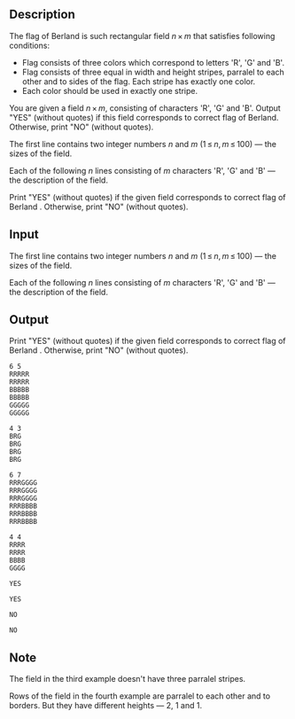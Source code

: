 ## Description

<div><p>The flag of Berland is such rectangular field <span class="tex-span"><i>n</i> × <i>m</i></span> that satisfies following conditions:</p><ul> <li> Flag consists of three colors which correspond to letters <span class="tex-font-style-tt">'R'</span>, <span class="tex-font-style-tt">'G'</span> and <span class="tex-font-style-tt">'B'</span>. </li><li> Flag consists of three equal in width and height stripes, parralel to each other and to sides of the flag. Each stripe has <span class="tex-font-style-bf">exactly one color</span>. </li><li> Each color should be used in <span class="tex-font-style-bf">exactly one stripe</span>. </li></ul><p>You are given a field <span class="tex-span"><i>n</i> × <i>m</i></span>, consisting of characters <span class="tex-font-style-tt">'R'</span>, <span class="tex-font-style-tt">'G'</span> and <span class="tex-font-style-tt">'B'</span>. Output "<span class="tex-font-style-tt">YES</span>" (without quotes) if this field corresponds to correct flag of Berland. Otherwise, print "<span class="tex-font-style-tt">NO</span>" (without quotes).</p></div><div class="input-specification"><p>The first line contains two integer numbers <span class="tex-span"><i>n</i></span> and <span class="tex-span"><i>m</i></span> (<span class="tex-span">1 ≤ <i>n</i>, <i>m</i> ≤ 100</span>) — the sizes of the field.</p><p>Each of the following <span class="tex-span"><i>n</i></span> lines consisting of <span class="tex-span"><i>m</i></span> characters <span class="tex-font-style-tt">'R'</span>, <span class="tex-font-style-tt">'G'</span> and <span class="tex-font-style-tt">'B'</span> — the description of the field.</p></div><div class="output-specification"><p>Print "<span class="tex-font-style-tt">YES</span>" (without quotes) if the given field corresponds to correct flag of Berland . Otherwise, print "<span class="tex-font-style-tt">NO</span>" (without quotes).</p></div>

## Input

<p>The first line contains two integer numbers <span class="tex-span"><i>n</i></span> and <span class="tex-span"><i>m</i></span> (<span class="tex-span">1 ≤ <i>n</i>, <i>m</i> ≤ 100</span>) — the sizes of the field.</p><p>Each of the following <span class="tex-span"><i>n</i></span> lines consisting of <span class="tex-span"><i>m</i></span> characters <span class="tex-font-style-tt">'R'</span>, <span class="tex-font-style-tt">'G'</span> and <span class="tex-font-style-tt">'B'</span> — the description of the field.</p>

## Output

<p>Print "<span class="tex-font-style-tt">YES</span>" (without quotes) if the given field corresponds to correct flag of Berland . Otherwise, print "<span class="tex-font-style-tt">NO</span>" (without quotes).</p>





```input1
6 5
RRRRR
RRRRR
BBBBB
BBBBB
GGGGG
GGGGG

```




```input2
4 3
BRG
BRG
BRG
BRG

```




```input3
6 7
RRRGGGG
RRRGGGG
RRRGGGG
RRRBBBB
RRRBBBB
RRRBBBB

```




```input4
4 4
RRRR
RRRR
BBBB
GGGG

```




```output1
YES

```




```output2
YES

```




```output3
NO

```




```output4
NO

```



## Note

<p>The field in the third example doesn't have three parralel stripes.</p><p>Rows of the field in the fourth example are parralel to each other and to borders. But they have different heights — <span class="tex-font-style-tt">2</span>, <span class="tex-font-style-tt">1</span> and <span class="tex-font-style-tt">1</span>.</p>
